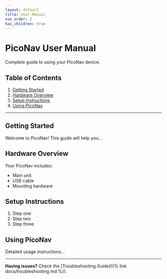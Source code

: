 ```yaml
---
layout: default
title: User Manual
nav_order: 2
has_children: true
---
```


# PicoNav User Manual

Complete guide to using your PicoNav device.

## Table of Contents

1. [Getting Started](#getting-started)
2. [Hardware Overview](#hardware-overview)
3. [Setup Instructions](#setup-instructions)
4. [Using PicoNav](#using-piconav)

---

## Getting Started

Welcome to PicoNav! This guide will help you...

## Hardware Overview

Your PicoNav includes:
- Main unit
- USB cable
- Mounting hardware

## Setup Instructions

1. Step one
2. Step two
3. Step three

## Using PicoNav

Detailed usage instructions...

---

**Having issues?** Check the [Troubleshooting Guide]({% link docs/troubleshooting.md %}).
